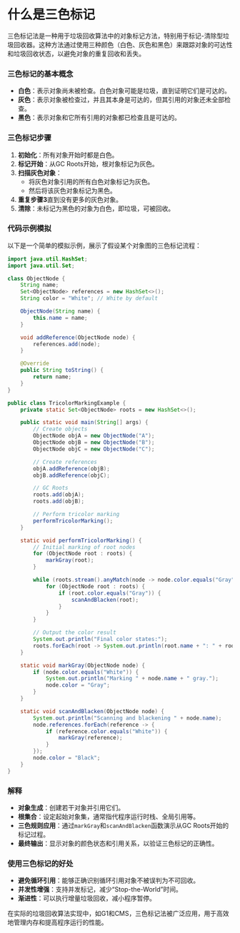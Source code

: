 # 什么是三色标记

三色标记法是一种用于垃圾回收算法中的对象标记方法，特别用于标记-清除型垃圾回收器。这种方法通过使用三种颜色（白色、灰色和黑色）来跟踪对象的可达性和垃圾回收状态，以避免对象的重复回收和丢失。

### 三色标记的基本概念

+ **白色**：表示对象尚未被检查。白色对象可能是垃圾，直到证明它们是可达的。
+ **灰色**：表示对象被检查过，并且其本身是可达的，但其引用的对象还未全部检查。
+ **黑色**：表示对象和它所有引用的对象都已检查且是可达的。

### 三色标记步骤

1. **初始化**：所有对象开始时都是白色。
2. **标记开始**：从GC Roots开始，根对象标记为灰色。
3. **扫描灰色对象**：
    + 将灰色对象引用的所有白色对象标记为灰色。
    + 然后将该灰色对象标记为黑色。
4. **重复步骤3**直到没有更多的灰色对象。
5. **清除**：未标记为黑色的对象为白色，即垃圾，可被回收。

### 代码示例模拟

以下是一个简单的模拟示例，展示了假设某个对象图的三色标记流程：

```java
import java.util.HashSet;  
import java.util.Set;  

class ObjectNode {  
    String name;  
    Set<ObjectNode> references = new HashSet<>();  
    String color = "White"; // White by default  

    ObjectNode(String name) {  
        this.name = name;  
    }  

    void addReference(ObjectNode node) {  
        references.add(node);  
    }  

    @Override  
    public String toString() {  
        return name;  
    }  
}  

public class TricolorMarkingExample {  
    private static Set<ObjectNode> roots = new HashSet<>();  

    public static void main(String[] args) {  
        // Create objects  
        ObjectNode objA = new ObjectNode("A");  
        ObjectNode objB = new ObjectNode("B");  
        ObjectNode objC = new ObjectNode("C");  

        // Create references  
        objA.addReference(objB);  
        objB.addReference(objC);  

        // GC Roots  
        roots.add(objA);   
        roots.add(objB);  

        // Perform tricolor marking  
        performTricolorMarking();  
    }  

    static void performTricolorMarking() {  
        // Initial marking of root nodes  
        for (ObjectNode root : roots) {  
            markGray(root);  
        }  

        while (roots.stream().anyMatch(node -> node.color.equals("Gray"))) {  
            for (ObjectNode root : roots) {  
                if (root.color.equals("Gray")) {  
                    scanAndBlacken(root);  
                }  
            }  
        }  

        // Output the color result  
        System.out.println("Final color states:");  
        roots.forEach(root -> System.out.println(root.name + ": " + root.color + ", references: " + root.references));  
    }  

    static void markGray(ObjectNode node) {  
        if (node.color.equals("White")) {  
            System.out.println("Marking " + node.name + " gray.");  
            node.color = "Gray";  
        }  
    }  

    static void scanAndBlacken(ObjectNode node) {  
        System.out.println("Scanning and blackening " + node.name);  
        node.references.forEach(reference -> {  
            if (reference.color.equals("White")) {  
                markGray(reference);  
            }  
        });  
        node.color = "Black";  
    }  
}
```

### 解释

+ **对象生成**：创建若干对象并引用它们。
+ **根集合**：设定起始对象集，通常指代程序运行时栈、全局引用等。
+ **三色规则应用**：通过`markGray`和`scanAndBlacken`函数演示从GC Roots开始的标记过程。
+ **最终输出**：显示对象的颜色状态和引用关系，以验证三色标记的正确性。

### 使用三色标记的好处

+ **避免循环引用**：能够正确识别循环引用对象不被误判为不可回收。
+ **并发性增强**：支持并发标记，减少“Stop-the-World”时间。
+ **渐进性**：可以执行增量垃圾回收，减小程序暂停。

在实际的垃圾回收算法实现中，如G1和CMS，三色标记法被广泛应用，用于高效地管理内存和提高程序运行的性能。
